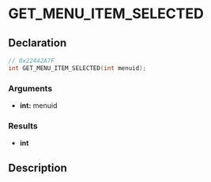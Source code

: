 # GET_MENU_ITEM_SELECTED

## Declaration
```cpp
// 0x22442A7F
int GET_MENU_ITEM_SELECTED(int menuid);
```

### Arguments
- **int:** menuid

### Results
- **int**

## Description
